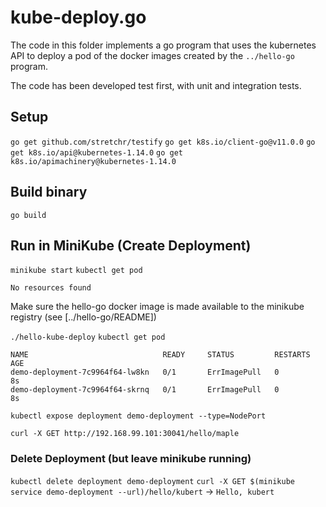 # kube-deploy.go

The code in this folder implements a go program that uses the kubernetes API to deploy a pod of the docker images
created by the `../hello-go` program.

The code has been developed test first, with unit and integration tests. 

## Setup

`go get github.com/stretchr/testify`
`go get k8s.io/client-go@v11.0.0`
`go get k8s.io/api@kubernetes-1.14.0`
`go get k8s.io/apimachinery@kubernetes-1.14.0`

## Build binary

`go build`

## Run in MiniKube  (Create Deployment)

`minikube start`
`kubectl get pod` 

`No resources found`

Make sure the hello-go docker image is made available to the minikube registry (see [../hello-go/README])

`./hello-kube-deploy`
`kubectl get pod`

```
NAME                              READY     STATUS         RESTARTS   AGE
demo-deployment-7c9964f64-lw8kn   0/1       ErrImagePull   0          8s
demo-deployment-7c9964f64-skrnq   0/1       ErrImagePull   0          8s
```

`kubectl expose deployment demo-deployment --type=NodePort`

`curl -X GET http://192.168.99.101:30041/hello/maple`

### Delete Deployment (but leave minikube running)

`kubectl delete deployment demo-deployment`
`curl -X GET $(minikube service demo-deployment --url)/hello/kubert` -> `Hello, kubert`